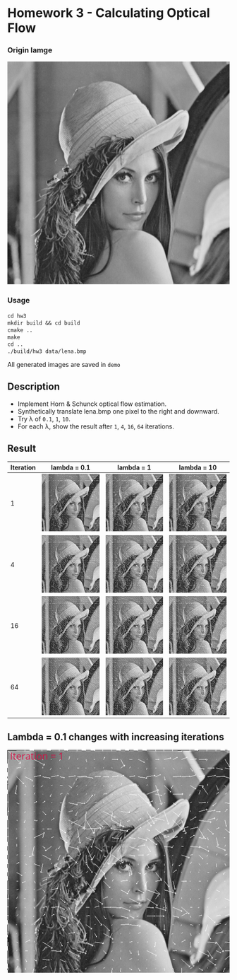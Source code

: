 # Homework 3 - Calculating Optical Flow

### Origin Iamge
![lena](data/lena.bmp)

### Usage
```
cd hw3
mkdir build && cd build
cmake ..
make
cd ..
./build/hw3 data/lena.bmp
```
All generated images are saved in `demo`

## Description
* Implement Horn & Schunck optical flow estimation.
* Synthetically translate lena.bmp one pixel to the right and downward.
* Try λ of `0.1`, `1`, `10`.
* For each λ, show the result after `1`, `4`, `16`, `64` iterations.

## Result
|Iteration|lambda = 0.1|lambda = 1|lambda = 10|
|-|-|-|-|
|1|![HornSchunck_iter1_lamb0.1](demo/HornSchunck_iter1_lamb0.1.jpg)|![HornSchunck_iter1_lamb1](demo/HornSchunck_iter1_lamb1.jpg)|![HornSchunck_iter1_lamb10](demo/HornSchunck_iter1_lamb10.jpg)|
|4|![HornSchunck_iter4_lamb0.1](demo/HornSchunck_iter4_lamb0.1.jpg)|![HornSchunck_iter4_lamb1](demo/HornSchunck_iter4_lamb1.jpg)|![HornSchunck_iter4_lamb10](demo/HornSchunck_iter4_lamb10.jpg)|
|16|![HornSchunck_iter16_lamb0.1](demo/HornSchunck_iter16_lamb0.1.jpg)|![HornSchunck_iter16_lamb1](demo/HornSchunck_iter16_lamb1.jpg)|![HornSchunck_iter16_lamb10](demo/HornSchunck_iter16_lamb10.jpg)|
|64|![HornSchunck_iter64_lamb0.1](demo/HornSchunck_iter64_lamb0.1.jpg)|![HornSchunck_iter64_lamb1](demo/HornSchunck_iter64_lamb1.jpg)|![HornSchunck_iter64_lamb10](demo/HornSchunck_iter64_lamb10.jpg)|

## Lambda = 0.1 changes with increasing iterations
![lambda 0.1](img/lambda0.1.gif)
